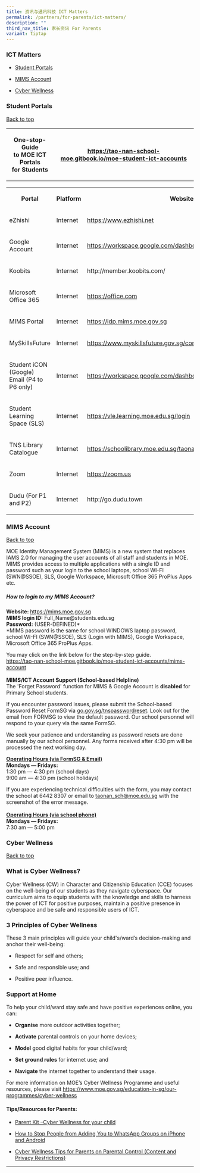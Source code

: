 ```yaml
---
title: 资讯与通讯科技 ICT Matters
permalink: /partners/for-parents/ict-matters/
description: ""
third_nav_title: 家长资讯 For Parents
variant: tiptap
---
```

<h3>ICT Matters</h3>
<ul data-tight="true" class="tight">
<li>
<p><a href="#StudentPortals" rel="noopener noreferrer nofollow" target="_blank">Student Portals</a>
</p>
</li>
<li>
<p><a href="#MIMSAccount" rel="noopener noreferrer nofollow" target="_blank">MIMS Account</a>
</p>
</li>
<li>
<p><a href="#CyberWellness" rel="noopener noreferrer nofollow" target="_blank">Cyber Wellness</a>
</p>
</li>
</ul>
<h3>Student Portals</h3>
<p><a href="#backtotop" rel="noopener noreferrer nofollow" target="_blank">Back to top</a>
</p>
<table style="minWidth: 50px">
<colgroup>
<col>
<col>
</colgroup>
<tbody>
<tr>
<th rowspan="1" colspan="1">
<p>One-stop-Guide
<br>to MOE ICT Portals
<br>for Students</p>
</th>
<th rowspan="1" colspan="1">
<p><strong><a href="https://tao-nan-school-moe.gitbook.io/moe-student-ict-accounts" rel="noopener noreferrer nofollow" target="_blank">https://tao-nan-school-moe.gitbook.io/moe-student-ict-accounts</a></strong>
</p>
</th>
</tr>
</tbody>
</table>
<table style="minWidth: 75px">
<colgroup>
<col>
<col>
<col>
</colgroup>
<tbody>
<tr>
<th rowspan="1" colspan="1">
<p>Portal</p>
</th>
<th rowspan="1" colspan="1">
<p>Platform</p>
</th>
<th rowspan="1" colspan="1">
<p>Website</p>
</th>
</tr>
<tr>
<td rowspan="1" colspan="1">
<p>eZhishi</p>
</td>
<td rowspan="1" colspan="1">
<p>Internet</p>
</td>
<td rowspan="1" colspan="1">
<p><a href="https://www.ezhishi.net" rel="noopener noreferrer nofollow" target="_blank">https://www.ezhishi.net</a>
</p>
</td>
</tr>
<tr>
<td rowspan="1" colspan="1">
<p>Google Account</p>
</td>
<td rowspan="1" colspan="1">
<p>Internet</p>
</td>
<td rowspan="1" colspan="1">
<p><a href="https://workspace.google.com/dashboard" rel="noopener noreferrer nofollow" target="_blank">https://workspace.google.com/dashboard</a>
</p>
</td>
</tr>
<tr>
<td rowspan="1" colspan="1">
<p>Koobits</p>
</td>
<td rowspan="1" colspan="1">
<p>Internet</p>
</td>
<td rowspan="1" colspan="1">
<p><a rel="noopener noreferrer nofollow" target="_blank">http://member.koobits.com/</a>
</p>
</td>
</tr>
<tr>
<td rowspan="1" colspan="1">
<p>Microsoft Office 365</p>
</td>
<td rowspan="1" colspan="1">
<p>Internet</p>
</td>
<td rowspan="1" colspan="1">
<p><a href="https://office.com" rel="noopener noreferrer nofollow" target="_blank">https://office.com</a>
</p>
</td>
</tr>
<tr>
<td rowspan="1" colspan="1">
<p>MIMS Portal</p>
</td>
<td rowspan="1" colspan="1">
<p>Internet</p>
</td>
<td rowspan="1" colspan="1">
<p><a href="https://idp.mims.moe.gov.sg" rel="noopener noreferrer nofollow" target="_blank">https://idp.mims.moe.gov.sg</a>
</p>
</td>
</tr>
<tr>
<td rowspan="1" colspan="1">
<p>MySkillsFuture</p>
</td>
<td rowspan="1" colspan="1">
<p>Internet</p>
</td>
<td rowspan="1" colspan="1">
<p><a href="https://www.myskillsfuture.gov.sg/content/student/en/primary.html" rel="noopener noreferrer nofollow" target="_blank">https://www.myskillsfuture.gov.sg/content/student/en/primary.html</a>
</p>
</td>
</tr>
<tr>
<td rowspan="1" colspan="1">
<p>Student iCON (Google) Email (P4 to P6 only)</p>
</td>
<td rowspan="1" colspan="1">
<p>Internet</p>
</td>
<td rowspan="1" colspan="1">
<p><a href="https://workspace.google.com/dashboard" rel="noopener noreferrer nofollow" target="_blank">https://workspace.google.com/dashboard</a>
</p>
</td>
</tr>
<tr>
<td rowspan="1" colspan="1">
<p>Student Learning Space (SLS)</p>
</td>
<td rowspan="1" colspan="1">
<p>Internet</p>
</td>
<td rowspan="1" colspan="1">
<p><a href="https://vle.learning.moe.edu.sg/login" rel="noopener noreferrer nofollow" target="_blank">https://vle.learning.moe.edu.sg/login</a>
</p>
</td>
</tr>
<tr>
<td rowspan="1" colspan="1">
<p>TNS Library Catalogue</p>
</td>
<td rowspan="1" colspan="1">
<p>Internet</p>
</td>
<td rowspan="1" colspan="1">
<p><a href="https://schoolibrary.moe.edu.sg/taonan" rel="noopener noreferrer nofollow" target="_blank">https://schoolibrary.moe.edu.sg/taonan</a>
</p>
</td>
</tr>
<tr>
<td rowspan="1" colspan="1">
<p>Zoom</p>
</td>
<td rowspan="1" colspan="1">
<p>Internet</p>
</td>
<td rowspan="1" colspan="1">
<p><a href="https://zoom.us" rel="noopener noreferrer nofollow" target="_blank">https://zoom.us</a>
</p>
</td>
</tr>
<tr>
<td rowspan="1" colspan="1">
<p>Dudu (For P1 and P2)</p>
</td>
<td rowspan="1" colspan="1">
<p>Internet</p>
</td>
<td rowspan="1" colspan="1">
<p><a rel="noopener noreferrer nofollow" target="_blank">http://go.dudu.town</a>
</p>
</td>
</tr>
</tbody>
</table>
<h3>MIMS Account</h3>
<p><a href="#backtotop" rel="noopener noreferrer nofollow" target="_blank">Back to top</a>
</p>
<p>MOE Identity Management System (MIMS) is a new system that replaces IAMS
2.0 for managing the user accounts of all staff and students in MOE. MIMS
provides access to multiple applications with a single ID and password
such as your login to the school laptops, school WI-FI (SWN@SSOE), SLS,
Google Workspace, Microsoft Office 365 ProPlus Apps etc.</p>
<h5>How to login to my MIMS Account?</h5>
<p><strong>Website: </strong><a href="https://idp.mims.moe.gov.sg/nidp/app/login" rel="noopener noreferrer nofollow" target="_blank">https://mims.moe.gov.sg</a>
<br><strong>MIMS login ID:</strong> Full_Name@students.edu.sg
<br><strong>Password:</strong> (USER-DEFINED)*
<br>*MIMS password is the same for school WINDOWS laptop password, school
WI-FI (SWN@SSOE), SLS (Login with MIMS), Google Workspace, Microsoft Office
365 ProPlus Apps.</p>
<p>You may click on the link below for the step-by-step guide.
<br><a href="https://tao-nan-school-moe.gitbook.io/moe-student-ict-accounts/mims-account" rel="noopener noreferrer nofollow" target="_blank">https://tao-nan-school-moe.gitbook.io/moe-student-ict-accounts/mims-account</a>
<br>
<br><strong>MIMS/ICT Account Support (School-based Helpline)</strong>
<br>The 'Forget Password' function for MIMS &amp; Google Account is <strong>disabled</strong> for
Primary School students.
<br>
</p>
<p>If you encounter password issues, please submit the School-based Password
Reset FormSG via <a href="http://go.gov.sg/tnspasswordreset" rel="noopener noreferrer nofollow" target="_blank">go.gov.sg/tnspasswordreset</a>.
Look out for the email from FORMSG to view the default password. Our school
personnel will respond to your query via the same FormSG.</p>
<p>We seek your patience and understanding as password resets are done manually
by our school personnel. Any forms received after 4:30 pm will be processed
the next working day.</p>
<p><strong><u>Operating Hours (via FormSG &amp; Email)</u></strong>
<br><strong>Mondays ― Fridays:</strong>
<br>1:30 pm ― 4:30 pm (school days)
<br>9:00 am ― 4:30 pm (school holidays)</p>
<p>If you are experiencing technical difficulties with the form, you may
contact the school at 6442 8307 or email to <a href="mailto:taonan_sch@moe.edu.sg" rel="noopener noreferrer nofollow" target="_blank">taonan_sch@moe.edu.sg</a> with the screenshot
of the error message.
<br>
<br><strong><u>Operating Hours (via school phone)</u></strong>
<br><strong>Mondays ― Fridays:</strong>
<br>7:30 am ― 5:00 pm</p>
<p></p>
<h3>Cyber Wellness</h3>
<p><a href="#backtotop" rel="noopener noreferrer nofollow" target="_blank">Back to top</a>
</p>
<h3>What is Cyber Wellness?</h3>
<p>Cyber Wellness (CW) in Character and Citizenship Education (CCE) focuses
on the well-being of our students as they navigate cyberspace. Our curriculum
aims to equip students with the knowledge and skills to harness the power
of ICT for positive purposes, maintain a positive presence in cyberspace
and be safe and responsible users of ICT.</p>
<h3>3 Principles of Cyber Wellness</h3>
<p>These 3 main principles will guide your child's/ward’s decision-making
and anchor their well-being:</p>
<ul data-tight="true" class="tight">
<li>
<p>Respect for self and others;</p>
</li>
<li>
<p>Safe and responsible use; and</p>
</li>
<li>
<p>Positive peer influence.</p>
</li>
</ul>
<h3>Support at Home</h3>
<p>To help your child/ward stay safe and have positive experiences online,
you can:</p>
<ul data-tight="true" class="tight">
<li>
<p><strong>Organise</strong> more outdoor activities together;</p>
</li>
<li>
<p><strong>Activate</strong> parental controls on your home devices;</p>
</li>
<li>
<p><strong>Model</strong> good digital habits for your child/ward;</p>
</li>
<li>
<p><strong>Set ground rules</strong> for internet use; and</p>
</li>
<li>
<p><strong>Navigate</strong> the internet together to understand their usage.</p>
</li>
</ul>
<p>For more information on MOE’s Cyber Wellness Programme and useful resources,
please visit <a href="https://www.moe.gov.sg/education-in-sg/our-programmes/cyber-wellness" rel="noopener noreferrer nofollow" target="_blank">https://www.moe.gov.sg/education-in-sg/our-programmes/cyber-wellness</a>
</p>
<h4>Tips/Resources for Parents:</h4>
<ul data-tight="true" class="tight">
<li>
<p><a href="/files/cyber-wellness-for-your-child.pdf" rel="noopener noreferrer nofollow" target="_blank">Parent Kit –Cyber Wellness for your child</a>
</p>
</li>
<li>
<p><a href="/files/How%20to%20Stop%20People%20From%20Adding%20You%20to%20WhatsApp%20Groups%20on%20iPhone%20and%20Android.pdf" rel="noopener noreferrer nofollow" target="_blank">How to Stop People from Adding You to WhatsApp Groups on iPhone and Android</a>
</p>
</li>
<li>
<p><a href="/files/2021%20Cyber%20Wellness%20Tips%20Parental%20Control.pdf" rel="noopener noreferrer nofollow" target="_blank">Cyber Wellness Tips for Parents on Parental Control (Content and Privacy Restrictions)</a>
</p>
</li>
</ul>
<hr>
<p></p>